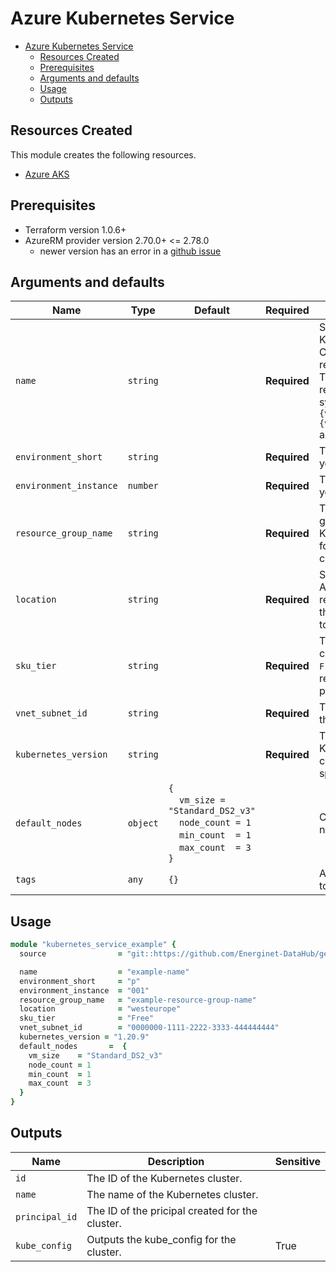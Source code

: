 # Azure Kubernetes Service

- [Azure Kubernetes Service](#azure-kubernetes-service)
  - [Resources Created](#resources-created)
  - [Prerequisites](#prerequisites)
  - [Arguments and defaults](#arguments-and-defaults)
  - [Usage](#usage)
  - [Outputs](#outputs)

## Resources Created

This module creates the following resources.

- [Azure AKS](https://registry.terraform.io/providers/hashicorp/azurerm/latest/docs/resources/kubernetes_cluster)

## Prerequisites

<!-- TODO: find prerequisites -->
- Terraform version 1.0.6+
- AzureRM provider version 2.70.0+ <= 2.78.0
  - newer version has an error in a [github issue](https://github.com/hashicorp/terraform-provider-azurerm/issues/11396)

## Arguments and defaults

| Name | Type | Default | Required | Description |
|-|-|-|-|-|
| `name` | `string` | | **Required** | Specifies the name of the Kubernetes cluster. Changing this forces a new resource to be created.. The final name of the resource will follow this syntax `ks-{var.name}-{var.environment_short}-{var.environment_instance}` and be in lowercase. |
| `environment_short` | `string` | | **Required** | The short value name of your environment. |
| `environment_instance` | `number` | | **Required** |  The instance number of your environment. |
| `resource_group_name` | `string` | | **Required** | The name of the resource group in which to create the Key Vault. Changing this forces a new resource to be created. |
| `location` | `string` | | **Required** | Specifies the supported Azure location where the resource exists. Changing this forces a new resource to be created. |
| `sku_tier` | `string` | | **Required** | The SKU used for this AKS cluster. Possible values are `Free` and `Paid`. `Paid` are recommended for production. |
| `vnet_subnet_id` | `string` | | **Required** | The ID of the subnet where the nodes will attach to. |
| `kubernetes_version` | `string` | | **Required** | The version of the Kubernetes cluster. Will be centrally updated unless specified. |
| `default_nodes` | `object` | `{`<br />&nbsp;&nbsp;&nbsp;&nbsp;`vm_size = "Standard_DS2_v3"`<br />&nbsp;&nbsp;&nbsp;&nbsp;`node_count = 1`<br />&nbsp;&nbsp;&nbsp;&nbsp;`min_count  = 1`<br />&nbsp;&nbsp;&nbsp;&nbsp;`max_count  = 3`<br />`}` | |  Configures the default nodes in the cluster. |
| `tags` | `any` | `{}` | | A mapping of tags to assign to the resource. |

## Usage

```ruby
module "kubernetes_service_example" { 
  source                = "git::https://github.com/Energinet-DataHub/geh-terraform-modules.git//azure/kubernetes-service?ref=3.1.0"

  name                  = "example-name"
  environment_short     = "p"
  environment_instance  = "001"
  resource_group_name   = "example-resource-group-name"
  location              = "westeurope"
  sku_tier              = "Free"
  vnet_subnet_id        = "0000000-1111-2222-3333-444444444"
  kubernetes_version = "1.20.9"
  default_nodes       =  {
    vm_size    = "Standard_DS2_v3"
    node_count = 1
    min_count  = 1
    max_count  = 3
  }
}
```


## Outputs

| Name | Description | Sensitive |
|-|-|-|
| `id` | The ID of the Kubernetes cluster. | |
| `name` | The name of the Kubernetes cluster. | |
| `principal_id` | The ID of the pricipal created for the cluster. | |
| `kube_config` | Outputs the kube_config for the cluster. | True |
